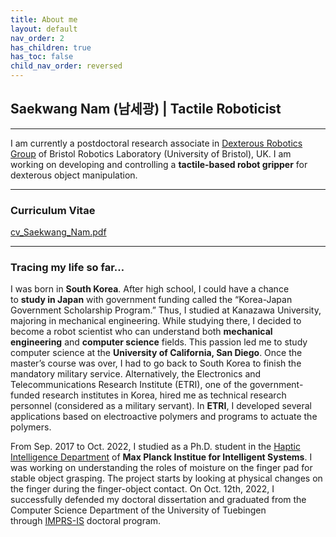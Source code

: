 ```yaml
---
title: About me
layout: default
nav_order: 2
has_children: true
has_toc: false
child_nav_order: reversed
---
```


## Saekwang Nam (남세광) | Tactile Roboticist

---
I am currently a postdoctoral research associate in [Dexterous Robotics Group](https://www.bristolroboticslab.com/dexterous-robotics) of Bristol Robotics Laboratory (University of Bristol), UK. I am working on developing and controlling a **tactile-based robot gripper** for dexterous object manipulation.

---
### Curriculum Vitae

[cv_Saekwang_Nam.pdf](../../assets/files/cv_Saekwang_Nam.pdf)

---

### **Tracing my life so far…**

I was born in **South Korea**. After high school, I could have a chance to **study in Japan** with government funding called the “Korea-Japan Government Scholarship Program.” Thus, I studied at Kanazawa University, majoring in mechanical engineering. While studying there, I decided to become a robot scientist who can understand both **mechanical engineering** and **computer science** fields. This passion led me to study computer science at the **University of California, San Diego**. Once the master’s course was over, I had to go back to South Korea to finish the mandatory military service. Alternatively, the Electronics and Telecommunications Research Institute (ETRI), one of the government-funded research institutes in Korea, hired me as technical research personnel (considered as a military servant). In **ETRI**, I developed several applications based on electroactive polymers and programs to actuate the polymers.

From Sep. 2017 to Oct. 2022, I studied as a Ph.D. student in the [Haptic Intelligence Department](https://hi.is.mpg.de/) of **Max Planck Institue for Intelligent Systems**. I was working on understanding the roles of moisture on the finger pad for stable object grasping. The project starts by looking at physical changes on the finger during the finger-object contact. On Oct. 12th, 2022, I successfully defended my doctoral dissertation and graduated from the Computer Science Department of the University of Tuebingen through [IMPRS-IS](https://imprs.is.mpg.de/) doctoral program.